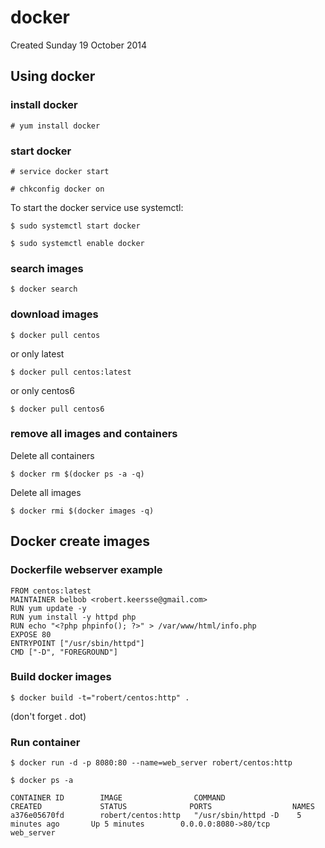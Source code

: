 # docker
Created Sunday 19 October 2014

## Using docker

### install docker

``# yum install docker``

### start docker

``# service docker start``

``# chkconfig docker on``

To start the docker service use systemctl:

``$ sudo systemctl start docker``

``$ sudo systemctl enable docker``

### search images

``$ docker search``

### download images

``$ docker pull centos``

or only latest

``$ docker pull centos:latest``

or only centos6

``$ docker pull centos6``

### remove all images and containers

Delete all containers

``$ docker rm $(docker ps -a -q)``

Delete all images

``$ docker rmi $(docker images -q)``

## Docker create images

### Dockerfile webserver example

	FROM centos:latest
	MAINTAINER belbob <robert.keersse@gmail.com>
	RUN yum update -y
	RUN yum install -y httpd php
	RUN echo "<?php phpinfo(); ?>" > /var/www/html/info.php
	EXPOSE 80
	ENTRYPOINT ["/usr/sbin/httpd"]
	CMD ["-D", "FOREGROUND"]

### Build docker images

``$ docker build -t="robert/centos:http" .``

(don't forget . dot)

### Run container

``$ docker run -d -p 8080:80 --name=web_server robert/centos:http``

``$ docker ps -a``

	CONTAINER ID        IMAGE                COMMAND                CREATED             STATUS              PORTS                  NAMES
	a376e05670fd        robert/centos:http   "/usr/sbin/httpd -D    5 minutes ago       Up 5 minutes        0.0.0.0:8080->80/tcp   web_server




